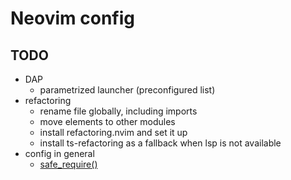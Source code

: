 # Neovim config

## TODO

- DAP
  - parametrized launcher (preconfigured list)
- refactoring
  - rename file globally, including imports
  - move elements to other modules
  - install refactoring.nvim and set it up
  - install ts-refactoring as a fallback when lsp is not available
- config in general
  - [safe_require()](https://nanotipsforvim.prose.sh/using-pcall-to-make-your-config-more-stable)
